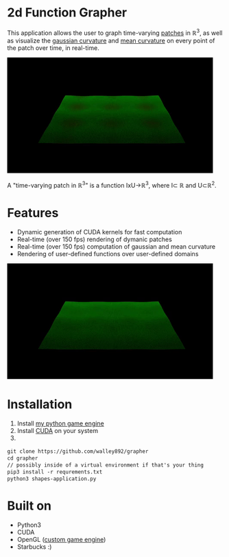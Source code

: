 # 2d Function Grapher

This application allows the user to graph time-varying [patches](https://en.wikipedia.org/wiki/Topological_manifold#Coordinate_charts) in ℝ<sup>3</sup>, as well as visualize the [gaussian curvature](https://en.wikipedia.org/wiki/Gaussian_curvature) and [mean curvature](https://en.wikipedia.org/wiki/Mean_curvature) on every point of the patch over time, in real-time.


![](sample1.gif)


A "time-varying patch in ℝ<sup>3</sup>" is a function IxU-\>ℝ<sup>3</sup>, where I⊂ ℝ and U⊂ℝ<sup>2</sup>.

# Features
* Dynamic generation of CUDA kernels for fast computation
* Real-time (over 150 fps) rendering of dymanic patches
* Real-time (over 150 fps) computation of gaussian and mean curvature
* Rendering of user-defined functions over user-defined domains

![](sample2.gif)

# Installation
1. Install [my python game engine](https://github.com/walley892/engine)
2. Install [CUDA](https://docs.nvidia.com/cuda/cuda-installation-guide-linux/index.html) on your system
3. 
```
git clone https://github.com/walley892/grapher
cd grapher
// possibly inside of a virtual environment if that's your thing
pip3 install -r requrements.txt
python3 shapes-application.py
```

# Built on
* Python3
* CUDA
* OpenGL ([custom game engine](https://github.com/walley892/engine))
* Starbucks :)
